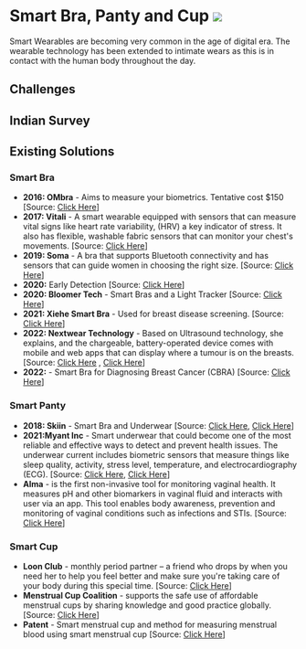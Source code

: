 # Smart Bra, Panty and Cup ![](https://img.shields.io/badge/-Live-green)

Smart Wearables are becoming very common in the age of digital era. The wearable technology has been extended to intimate wears as this is in contact with the human body throughout the day. 

## Challenges 


## Indian Survey

## Existing Solutions

### Smart Bra

- **2016: OMbra** - Aims to measure your biometrics. Tentative cost $150 [Source: [Click Here](https://www.usatoday.com/story/tech/2016/01/04/ces-2016---meet-worlds-first-smart-bra/78247554/)]
- **2017: Vitali** - A smart wearable equipped with sensors that can measure vital signs like heart rate variability, (HRV) a key indicator of stress. It also has flexible, washable fabric sensors that can monitor your chest's movements. [Source: [Click Here](https://mashable.com/article/vitali-smart-bra-kickstarter)]
- **2019: Soma** - A bra that supports Bluetooth connectivity and has sensors that can guide women in choosing the right size. [Source: [Click Here](https://www.indiatoday.in/technology/news/story/ces-2019-this-smart-bra-with-bluetooth-tells-you-your-exact-size-so-you-don-t-buy-wrong-one-ever-again-1426067-2019-01-08)]
- **2020:**  Early Detection [Source: [Click Here](https://healthcare-in-europe.com/en/news/smart-bra-to-detect-early-stage-breast-cancer.html)]
- **2020: Bloomer Tech** - Smart Bras and a Light Tracker [Source: [Click Here](https://www.theguardian.com/careers/2020/jun/02/smart-bras-and-a-light-tracker-the-wearable-tech-helping-plug-the-medical-gender-bias-gap)]
- **2021: Xiehe Smart Bra** - Used for breast disease screening. [Source: [Click Here](https://clinicaltrials.gov/ct2/show/NCT04761211)]
- **2022: Nextwear Technology** - Based on Ultrasound technology, she explains, and the chargeable, battery-operated device comes with mobile and web apps that can display where a tumour is on the breasts. [Source: [Click Here](https://www.news-medical.net/news/20220323/Smart-bra-can-aid-in-early-detection-of-breast-cancer.aspx)
, [Click Here](https://www.scidev.net/global/news/smart-bra-aims-to-quicken-breast-cancer-diagnosis/)]
- **2022:** - Smart Bra for Diagnosing Breast Cancer (CBRA) [Source: [Click Here](https://clinicaltrials.gov/ct2/show/NCT05294016)]

### Smart Panty

- **2018: Skiin** - Smart Bra and Underwear [Source: [Click Here](https://nypost.com/2018/01/10/smart-underwear-is-here-and-its-ridiculous/), [Click Here](https://interestingengineering.com/innovation/smart-underwear-could-be-the-future-of-smart-wearables)] 
- **2021:Myant Inc** - Smart underwear that could become one of the most reliable and effective ways to detect and prevent health issues. The underwear current includes biometric sensors that measure things like sleep quality, activity, stress level, temperature, and electrocardiography (ECG). [Source: [Click Here](https://www.forbes.com/sites/bernardmarr/2021/07/05/smart-underpants-a-new-brief-in-health-monitoring/?sh=2d3a61ef4570), [Click Here](
 https://www.forbes.com/sites/bernardmarr/2021/07/05/smart-underpants-a-new-brief-in-health-monitoring/?sh=2d3a61ef4570)]
- **Alma** - is the first non-invasive tool for monitoring vaginal health. It measures pH and other biomarkers in vaginal fluid and interacts with user via an app. This tool enables body awareness, prevention and monitoring of vaginal conditions such as infections and STIs. [Source: [Click Here](https://al-ma.org/Smart-Underwear)]

### Smart Cup

- **Loon Club** - monthly period partner – a friend who drops by when you need her to help you feel better and make sure you're taking care of your body during this special time. [Source: [Click Here](https://www.kickstarter.com/projects/700989404/looncup-the-worlds-first-smart-menstrual-cup)]
- **Menstrual Cup Coalition** - supports the safe use of affordable menstrual cups by sharing knowledge and good practice globally. [Source: [Click Here](https://menstrualcupcoalition.org/)]
- **Patent** - Smart menstrual cup and method for measuring menstrual blood using smart menstrual cup [Source: [Click Here](https://patents.google.com/patent/WO2017010800A1/en)]
